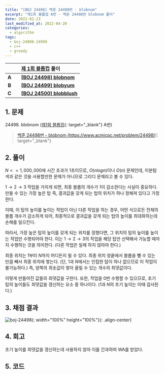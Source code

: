```yaml
---
title: "[BOJ 24498] 백준 24498번 - blobnom"
excerpt: "제1회 블롭컵 A번 - 백준 24498번 blobnom 풀이"
date: 2022-02-23
last_modified_at: 2022-04-20
categories:
  - algorithm
tags:
  - boj-24000-24999
  - c++
  - greedy
---
```


|||[제 1회 블롭컵](https://burningfalls.github.io/contest/blobcup1-baekjoon-contest/) 풀이|
|:---:|:---:|:---|
|**A**||**[[BOJ 24498] blobnom](https://burningfalls.github.io/algorithm/boj-24498/)**|
|**B**||**[[BOJ 24499] blobyum](https://burningfalls.github.io/algorithm/boj-24499/)**|
|**C**||**[[BOJ 24500] blobblush](https://burningfalls.github.io/algorithm/boj-24500/)**|

## 1. 문제
$24498$. blobnom ([제1회 블롭컵](https://burningfalls.github.io/contest/blobcup1-baekjoon-contest/){: target="_blank"} A번)

> [백준 24498번 - blobnom (https://www.acmicpc.net/problem/24498)](https://www.acmicpc.net/problem/24498){: target="_blank"}

## 2. 풀이

$N<=1,000,000$에 시간 초과가 $1$초이므로, $O(nlogn)$이나 $O(n)$ 문제인데, 이분탐색과 같은 것을 사용할만한 문제가 아니므로 그리디 문제라고 볼 수 있다.

$1\rightarrow 2\rightarrow 3$ 작업을 거치게 되면, 최종 블롭의 개수가 $1$이 감소한다는 사실이 중요하다. 만들 수 있는 가장 높은 탑 즉, 결과값을 갖게 되는 탑의 위치가 하나 정해져 있다고 가정한다. 

이때, 이 탑의 높이를 높이는 작업이 아닌 다른 작업을 하는 경우, 어떤 식으로든 전체의 블롭 개수가 감소하게 되어, 최종적으로 결과값을 갖게 되는 탑의 높이를 최대화하는데 손해를 일으킨다. 

따라서, 가장 높은 탑의 높이를 갖게 되는 위치를 정했다면, 그 위치의 탑의 높이를 높이는 작업만 수행되어야 한다. 이는 $1\rightarrow 2\rightarrow3$의 작업을 해당 탑만 선택해서 가능할 때까지 수행하는 것을 의미한다. (다른 작업은 일체 하지 않아야 한다.)

최종 위치는 $1$부터 $N$까지 어디든지 될 수 있다. 최종 위치 양끝에서 블롭을 뺄 수 있는 만큼 빼서 최종 위치에 쌓는다. (단, $1$과 $N$에서는 인접한 탑이 하나 없으므로 이 작업이 불가능하다.) 즉, 양쪽의 최솟값이 쌓아 올릴 수 있는 개수의 최댓값이다. 

이렇게 만들어진 값들의 최댓값을 구한다. 또한, 작업을 $0$번 수행할 수 있으므로, 초기 탑의 높이들도 최댓값을 갱신하는 요소 중 하나이다. ($1$과 $N$의 초기 높이는 이때 검사된다.)

## 3. 채점 결과

![boj-24498](https://user-images.githubusercontent.com/30232837/161426582-07d75ba6-20e9-446e-acb4-c1acc05ac8da.png "boj-24498"){: width="100%" height="100%"}{: .align-center}

## 4. 회고

초기 높이를 최댓값을 갱신하는데 사용하지 않아 이를 간과하여 WA를 받았다.

## 5. 코드

<script src="https://gist.github.com/BurningFalls/aa9a83ca450dfc0cc49e39b201b68caf.js"></script>